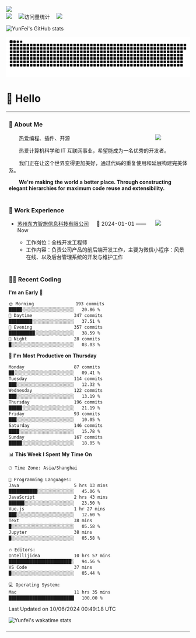   <!-- dynamic typing effect 动态打字效果 -->
  <div>
    <a href="http://yunfei.plus">
      <img src="https://readme-typing-svg.demolab.com?font=Fira+Code&pause=1000&width=435&lines=console.log(%22Hello%2C%20World%22);祝您今天愉快!&center=true&size=27" />
    </a>
  </div>

  <div>
    <a href="http://yunfei.plus/"><img src="https://img.shields.io/badge/Website-博客-8c36db" /></a>&emsp;
    <!-- visitor -->
    <img src="https://komarev.com/ghpvc/?username=yunfeidog&label=Views&color=orange&style=flat" alt="访问量统计" />&emsp;
    <!-- wakatime -->    
    <a href="https://wakatime.com/@yunfeidog"><img src="https://wakatime.com/badge/user/42d0678c-368b-448b-9a77-5d21c5b55352.svg" /></a>
  </div>

![YunFei's GitHub stats](https://github-readme-stats.vercel.app/api?username=yunfeidog)

![snake](./dist/github-contribution-grid-snake.svg)

#  🙋 Hello

<table>


<tr><td>

### 🤺 About Me

<img align="right" width="88" src="https://cdn.jsdelivr.net/gh/yunfeidog/yunfeidog/assets/images/jobs.png" />

<p>&emsp;&emsp;热爱编程、插件、开源</p>
<p>&emsp;&emsp;热爱计算机科学和 IT 互联网事业，希望能成为一名优秀的开发者。</p>
<p>&emsp;&emsp;我们正在让这个世界变得更加美好，通过代码的重复使用和延展构建完美体系。</p>
<p>&emsp;&emsp;<strong>We're making the world a better place. Through constructing elegant hierarchies for maximum code reuse and extensibility.</strong></p>

</td></tr> 

<tr><td>

### 🏢 Work Experience

<img align="right" width="88" src="https://cdn.jsdelivr.net/gh/yunfeidog/yunfeidog/assets/images/yuanze.png" />

- [苏州东方智旅信息科技有限公司](http://www.leyoobao.com/) &emsp; 📌 2024-01-01 —— Now

    - 工作岗位：全栈开发工程师
    - 工作内容：负责公司产品的前后端开发工作，主要为微信小程序：风景在线、以及后台管理系统的开发与维护工作


</td></tr>

<tr><td>

### 👩‍💻 Recent Coding
<!--START_SECTION:waka-->
**I'm an Early 🐤** 

```text
🌞 Morning                193 commits         █████░░░░░░░░░░░░░░░░░░░░   20.86 % 
🌆 Daytime                347 commits         █████████░░░░░░░░░░░░░░░░   37.51 % 
🌃 Evening                357 commits         ██████████░░░░░░░░░░░░░░░   38.59 % 
🌙 Night                  28 commits          █░░░░░░░░░░░░░░░░░░░░░░░░   03.03 % 
```
📅 **I'm Most Productive on Thursday** 

```text
Monday                   87 commits          ██░░░░░░░░░░░░░░░░░░░░░░░   09.41 % 
Tuesday                  114 commits         ███░░░░░░░░░░░░░░░░░░░░░░   12.32 % 
Wednesday                122 commits         ███░░░░░░░░░░░░░░░░░░░░░░   13.19 % 
Thursday                 196 commits         █████░░░░░░░░░░░░░░░░░░░░   21.19 % 
Friday                   93 commits          ███░░░░░░░░░░░░░░░░░░░░░░   10.05 % 
Saturday                 146 commits         ████░░░░░░░░░░░░░░░░░░░░░   15.78 % 
Sunday                   167 commits         █████░░░░░░░░░░░░░░░░░░░░   18.05 % 
```


📊 **This Week I Spent My Time On** 

```text
🕑︎ Time Zone: Asia/Shanghai

💬 Programming Languages: 
Java                     5 hrs 13 mins       ███████████░░░░░░░░░░░░░░   45.06 % 
JavaScript               2 hrs 43 mins       ██████░░░░░░░░░░░░░░░░░░░   23.50 % 
Vue.js                   1 hr 27 mins        ███░░░░░░░░░░░░░░░░░░░░░░   12.60 % 
Text                     38 mins             █░░░░░░░░░░░░░░░░░░░░░░░░   05.58 % 
Jupyter                  38 mins             █░░░░░░░░░░░░░░░░░░░░░░░░   05.58 % 

🔥 Editors: 
Intellijidea             10 hrs 57 mins      ████████████████████████░   94.56 % 
VS Code                  37 mins             █░░░░░░░░░░░░░░░░░░░░░░░░   05.44 % 

💻 Operating System: 
Mac                      11 hrs 35 mins      █████████████████████████   100.00 % 
```


 Last Updated on 10/06/2024 00:49:18 UTC
<!--END_SECTION:waka-->

![Yunfei's wakatime stats](https://github-readme-stats.vercel.app/api/wakatime?username=yunfeidog)

</td></tr>




<tr><td>

